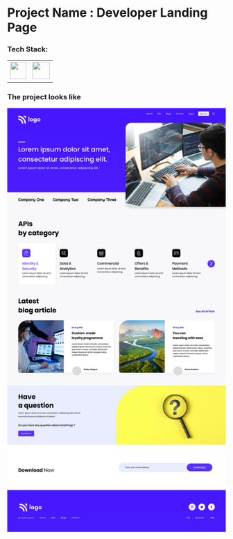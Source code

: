 # Project Name : Developer Landing Page

### Tech Stack:
<table>
<tr>
<td><img src="https://icons-for-free.com/iconfiles/png/512/icon++html+icon-1320194800994962643.png" height="40px" width="37px"></td>

<td><img src="https://cdn-icons-png.flaticon.com/512/5968/5968242.png" height="40px" width="40px"></td>
</tr>
</table>

### The project looks like

![Screenshot](9.PNG)